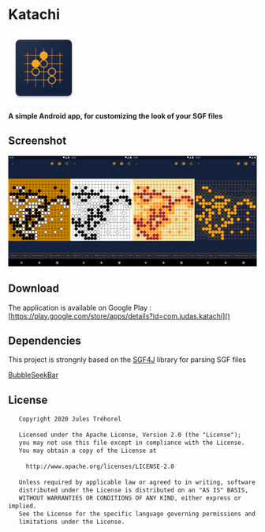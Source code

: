 # Katachi
![logo](https://github.com/Judas/Katachi/blob/master/app/src/main/res/mipmap-xxhdpi/ic_launcher.png)

**A simple Android app, for customizing the look of your SGF files**

## Screenshot
![screenshot](https://github.com/Judas/Katachi/blob/master/screenshots/screenshot.png)

## Download
The application is available on Google Play : [https://play.google.com/store/apps/details?id=com.judas.katachi]()

## Dependencies
This project is strongnly based on the [SGF4J](https://github.com/toomasr/sgf4j) library for parsing SGF files

[BubbleSeekBar](https://github.com/woxingxiao/BubbleSeekBar) 

## License
```
   Copyright 2020 Jules Tréhorel

   Licensed under the Apache License, Version 2.0 (the "License");
   you may not use this file except in compliance with the License.
   You may obtain a copy of the License at

     http://www.apache.org/licenses/LICENSE-2.0

   Unless required by applicable law or agreed to in writing, software
   distributed under the License is distributed on an "AS IS" BASIS,
   WITHOUT WARRANTIES OR CONDITIONS OF ANY KIND, either express or implied.
   See the License for the specific language governing permissions and
   limitations under the License.
```